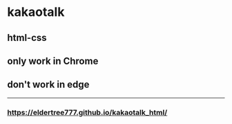# kakaotalk
## html-css

## only work in Chrome
## don't work in edge

* * * 

### https://eldertree777.github.io/kakaotalk_html/
